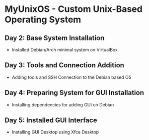 # MyUnixOS - Custom Unix-Based Operating System
## Day 2: Base System Installation
- Installed Debian/Arch minimal system on VirtualBox.
## Day 3: Tools and Connection Addition
- Adding tools and SSH Connection to the Debian based OS
## Day 4: Preparing System for GUI Installation
- Installing dependencies for adding GUI on Debian
## Day 5: Installed GUI Interface
- Installing GUI Desktop using Xfce Desktop
